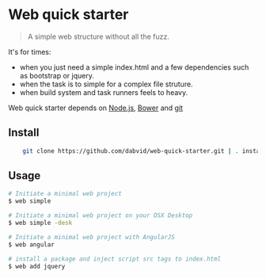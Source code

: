 # Web quick starter

> A simple web structure without all the fuzz.

It's for times:

* when you just need a simple index.html and a few dependencies such as bootstrap or jquery.
* when the task is to simple for a complex file struture.
* when build system and task runners feels to heavy.

Web quick starter depends on [Node.js](http://nodejs.org/), [Bower](http://bower.io) and [git](http://git-scm.com/)

## Install

```sh
    git clone https://github.com/dabvid/web-quick-starter.git | . install.sh
```

## Usage

```sh
# Initiate a minimal web project
$ web simple

# Initiate a minimal web project on your OSX Desktop
$ web simple -desk

# Initiate a minimal web project with AngularJS
$ web angular

# install a package and inject script src tags to index.html
$ web add jquery
```
